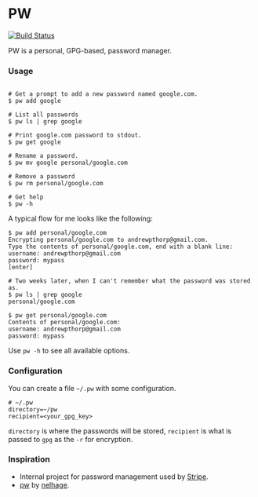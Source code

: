 PW
==

[![Build Status](https://semaphoreci.com/api/v1/projects/dfa8d836-9af2-4001-8a05-2e1196e7c06a/420927/shields_badge.svg)](https://semaphoreci.com/andrewpthorp/pw)

PW is a personal, GPG-based, password manager.

### Usage

```shell

# Get a prompt to add a new password named google.com.
$ pw add google

# List all passwords
$ pw ls | grep google

# Print google.com password to stdout.
$ pw get google

# Rename a password.
$ pw mv google personal/google.com

# Remove a password
$ pw rm personal/google.com

# Get help
$ pw -h
```

A typical flow for me looks like the following:

```shell
$ pw add personal/google.com
Encrypting personal/google.com to andrewpthorp@gmail.com.
Type the contents of personal/google.com, end with a blank line:
username: andrewpthorp@gmail.com
password: mypass
[enter]

# Two weeks later, when I can't remember what the password was stored as.
$ pw ls | grep google
personal/google.com

$ pw get personal/google.com
Contents of personal/google.com:
username: andrewpthorp@gmail.com
password: mypass
```

Use `pw -h` to see all available options.

### Configuration

You can create a file `~/.pw` with some configuration.

    # ~/.pw
    directory=~/pw
    recipient=<your_gpg_key>

`directory` is where the passwords will be stored, `recipient` is what is passed
to `gpg` as the `-r` for encryption.

### Inspiration

* Internal project for password management used by [Stripe](https://stripe.com).
* [pw](https://github.com/nelhage/pw) by [nelhage](https://twitter.com/nelhage).
